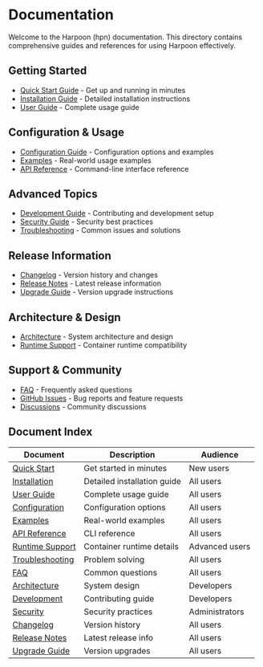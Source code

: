 # Documentation

Welcome to the Harpoon (hpn) documentation. This directory contains comprehensive guides and references for using Harpoon effectively.

## Getting Started

- [Quick Start Guide](quickstart.md) - Get up and running in minutes
- [Installation Guide](installation.md) - Detailed installation instructions
- [User Guide](user-guide.md) - Complete usage guide

## Configuration & Usage

- [Configuration Guide](configuration.md) - Configuration options and examples
- [Examples](examples.md) - Real-world usage examples
- [API Reference](api-reference.md) - Command-line interface reference

## Advanced Topics

- [Development Guide](development.md) - Contributing and development setup
- [Security Guide](security.md) - Security best practices
- [Troubleshooting](troubleshooting.md) - Common issues and solutions

## Release Information

- [Changelog](changelog.md) - Version history and changes
- [Release Notes](release-notes.md) - Latest release information
- [Upgrade Guide](upgrade-guide.md) - Version upgrade instructions

## Architecture & Design

- [Architecture](architecture.md) - System architecture and design
- [Runtime Support](runtime-support.md) - Container runtime compatibility

## Support & Community

- [FAQ](faq.md) - Frequently asked questions
- [GitHub Issues](https://github.com/your-org/harpoon/issues) - Bug reports and feature requests
- [Discussions](https://github.com/your-org/harpoon/discussions) - Community discussions

## Document Index

| Document | Description | Audience |
|----------|-------------|----------|
| [Quick Start](quickstart.md) | Get started in minutes | New users |
| [Installation](installation.md) | Detailed installation guide | All users |
| [User Guide](user-guide.md) | Complete usage guide | All users |
| [Configuration](configuration.md) | Configuration options | All users |
| [Examples](examples.md) | Real-world examples | All users |
| [API Reference](api-reference.md) | CLI reference | All users |
| [Runtime Support](runtime-support.md) | Container runtime details | Advanced users |
| [Troubleshooting](troubleshooting.md) | Problem solving | All users |
| [FAQ](faq.md) | Common questions | All users |
| [Architecture](architecture.md) | System design | Developers |
| [Development](development.md) | Contributing guide | Developers |
| [Security](security.md) | Security practices | Administrators |
| [Changelog](changelog.md) | Version history | All users |
| [Release Notes](release-notes.md) | Latest release info | All users |
| [Upgrade Guide](upgrade-guide.md) | Version upgrades | All users |